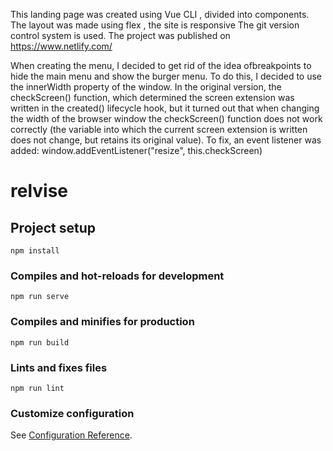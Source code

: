 This landing page was created using Vue CLI , divided into components. The layout was made using flex , the site is responsive The git version control system is used. The project was published on https://www.netlify.com/

When creating the menu, I decided to get rid of the idea of ​​breakpoints to hide the main menu and show the burger menu. To do this, I decided to use the innerWidth property of the window. In the original version, the checkScreen() function, which determined the screen extension was written in the created() lifecycle hook, but it turned out that when changing the width of the browser window the checkScreen() function does not work correctly (the variable into which the current screen extension is written does not change, but retains its original value). To fix, an event listener was added: window.addEventListener("resize", this.checkScreen)

# relvise

## Project setup
```
npm install
```

### Compiles and hot-reloads for development
```
npm run serve
```

### Compiles and minifies for production
```
npm run build
```

### Lints and fixes files
```
npm run lint
```

### Customize configuration
See [Configuration Reference](https://cli.vuejs.org/config/).
